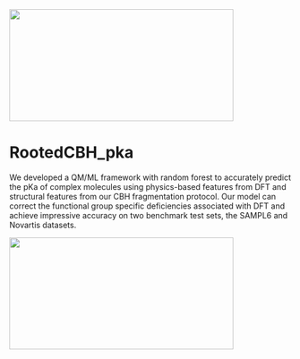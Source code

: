 <img src="https://github.com/sarmaier/RootedCBH_pka/assets/152440946/93e400b9-bfc8-4050-acb7-d037b063459e" width="400" height="200"> 


# RootedCBH_pka
We developed a QM/ML framework with random forest to accurately predict the pKa of complex molecules using physics-based features from DFT and structural features from our CBH fragmentation protocol. Our model can correct the functional group specific deficiencies associated with DFT and achieve impressive accuracy on two benchmark test sets, the SAMPL6 and Novartis datasets.


<img src="https://github.com/sarmaier/RootedCBH_pka/assets/152440946/953c3225-14ee-470b-9167-ab14dd5213e7" width="400" height="200">


